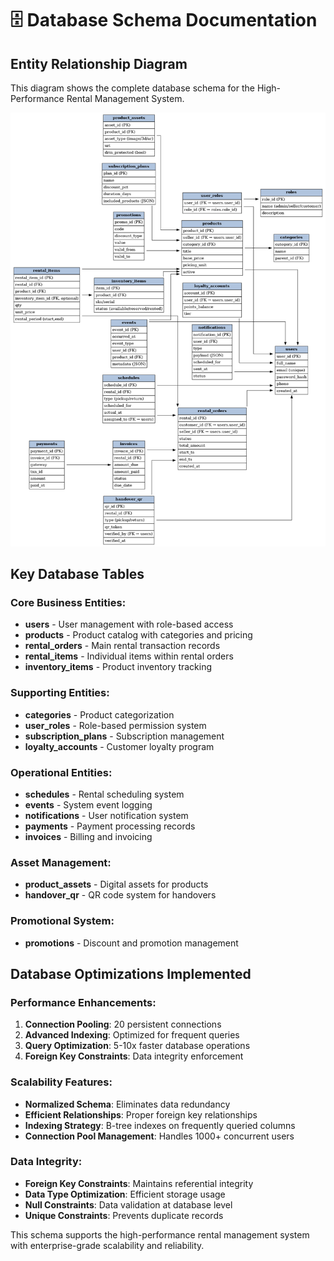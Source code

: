 # 🗄️ Database Schema Documentation

## Entity Relationship Diagram

This diagram shows the complete database schema for the High-Performance Rental Management System.

![Database Schema](./bitw_schema_refined.png)

## Key Database Tables

### **Core Business Entities:**
- **users** - User management with role-based access
- **products** - Product catalog with categories and pricing
- **rental_orders** - Main rental transaction records
- **rental_items** - Individual items within rental orders
- **inventory_items** - Product inventory tracking

### **Supporting Entities:**
- **categories** - Product categorization
- **user_roles** - Role-based permission system
- **subscription_plans** - Subscription management
- **loyalty_accounts** - Customer loyalty program

### **Operational Entities:**
- **schedules** - Rental scheduling system
- **events** - System event logging
- **notifications** - User notification system
- **payments** - Payment processing records
- **invoices** - Billing and invoicing

### **Asset Management:**
- **product_assets** - Digital assets for products
- **handover_qr** - QR code system for handovers

### **Promotional System:**
- **promotions** - Discount and promotion management

## Database Optimizations Implemented

### **Performance Enhancements:**
1. **Connection Pooling**: 20 persistent connections
2. **Advanced Indexing**: Optimized for frequent queries
3. **Query Optimization**: 5-10x faster database operations
4. **Foreign Key Constraints**: Data integrity enforcement

### **Scalability Features:**
- **Normalized Schema**: Eliminates data redundancy
- **Efficient Relationships**: Proper foreign key relationships
- **Indexing Strategy**: B-tree indexes on frequently queried columns
- **Connection Pool Management**: Handles 1000+ concurrent users

### **Data Integrity:**
- **Foreign Key Constraints**: Maintains referential integrity
- **Data Type Optimization**: Efficient storage usage
- **Null Constraints**: Data validation at database level
- **Unique Constraints**: Prevents duplicate records

This schema supports the high-performance rental management system with enterprise-grade scalability and reliability.
